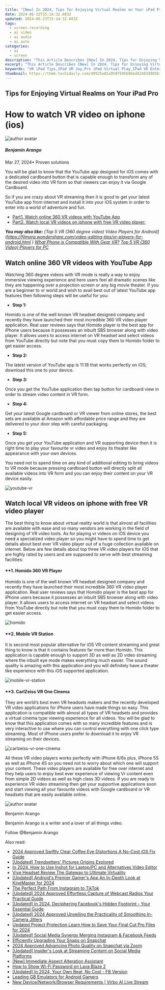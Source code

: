 ```yaml
---
title: "[New] In 2024, Tips for Enjoying Virtual Realms on Your iPad Pro"
date: 2024-06-22T15:14:32.683Z
updated: 2024-06-23T15:14:32.683Z
tags: 
  - screen-recording
  - ai video
  - ai audio
  - ai auto
categories: 
  - ai
  - screen
description: "This Article Describes [New] In 2024, Tips for Enjoying Virtual Realms on Your iPad Pro"
excerpt: "This Article Describes [New] In 2024, Tips for Enjoying Virtual Realms on Your iPad Pro"
keywords: "VR iPad Tips,IPad VR Joy,Pro iPad Virtual Play,IPad VR Entertainment,Virtual Realms for iPad,Enjoying VR on iPad,Pro iPad Gaming Guide"
thumbnail: https://thmb.techidaily.com/d9925e82a959f50569bbd42483d903b11385c17bd02f16f205258c110d37af55.jpg
---
```


## Tips for Enjoying Virtual Realms on Your iPad Pro

# How to watch VR video on iphone (ios)

![author avatar](https://images.wondershare.com/filmora/article-images/benjamin-arango-author.jpg)

##### Benjamin Arango

 Mar 27, 2024• Proven solutions

 You will be glad to know that the YouTube app designed for iOS comes with a dedicated cardboard button that is capable enough to transform any of the desired video into VR form so that viewers can enjoy it via Google Cardboard.

 So if you are crazy about VR streaming then it is good to get your latest YouTube app from internet and install it into your iOS system in order to enter into a world of adventure and fun.

* [Part1\. Watch online 360 VR videos with YouTube App](#part1)
* [Part2\. Watch local VR videos on iphone with free VR video player:](#part2)
  
 **_You may also like:_**
_[Top 5 VR (360 degree video) Video Players for Android](<https://filmora.wondershare.com/video-editing-tips/vr-players-for-android.html>_
 _)_
_[What Phone is Compatible With Gear VR?](https://tools.techidaily.com/wondershare/filmora/download/)_
_[Top 5 VR (360 Video) Players for PC](https://filmora.wondershare.com/video-editing-tips/vr-players-for-pc.html)_

## Watch online 360 VR videos with YouTube App

 Watching 360 degree videos with VR mode is really a way to enjoy immersive viewing experience and here users feel all dramatic scenes like they are happening over a projection screen or any big movie theater. If you are a beginner to vr world and wish to avail best out of latest YouTube app features then following steps will be useful for you:

* **Step 1:**

 Homido is one of the well known VR headset designed company and recently they have launched their most incredible 360 VR video player application. Real user reviews says that Homido player is the best app for iPhone users because it possesses an inbuilt SBS browser along with video player. It allows users to access internet on VR headset and select videos from YouTube directly but note that you must copy them to Homido folder to get easier access.

* **Step 2:**

 The latest version of YouTube app is 11.18 that works perfectly on iOS; download this one to your device.

* **Step 3:**

 Once you get the YouTube application then tap button for cardboard view in order to stream video content in VR form.

* **Step 4:**

 Get your latest Google cardboard or VR viewer from online stores, the best sets are available at Amazon with affordable price range and they are delivered to your door step with careful packaging.

* **Step 5:**

 Once you get your YouTube application and VR supporting device then it is right time to play your favourite vr video and enjoy its theater like appearance with your own devices.

 You need not to spend time on any kind of additional editing to bring videos to VR mode because pressing cardboard button will directly split all available videos into VR form and you can enjoy their content on your VR device easily.

![youtube-vr](https://images.wondershare.com/filmora/resource/youtube-vr.jpg)

## Watch local VR videos on iphone with free VR video player

 The best thing to know about virtual reality world is that almost all facilities are available with ease and so many vendors are working in the field of designing of VR video tools. As for playing vr videos on iOS device you need a specialized video player so you might have to spend time to get details about best ever VR video player out of a huge collection available on internet. Below are few details about top three VR video players for iOS that are highly rated by users and are supposed to serve with best streaming facilities:

#### **1\. Homido 360 VR Player

 Homido is one of the well known VR headset designed company and recently they have launched their most incredible 360 VR video player application. Real user reviews says that Homido player is the best app for iPhone users because it possesses an inbuilt SBS browser along with video player. It allows users to access internet on VR headset and select videos from YouTube directly but note that you must copy them to Homido folder to get easier access.

![homido](https://images.wondershare.com/filmora/resource/homido.jpg)

#### **2\. Mobile VR Station

 It is second most popular alternative for iOS VR content streaming and great thing to know is that it contains features far more than Homido. This application is capable enough to support 3D as well as 2D video streaming where the inbuilt eye mode makes everything much easier. The sound quality is amazing with this application and you will definitely have a theater like experience with this iOS supported application.

![mobile-vr-station](https://images.wondershare.com/filmora/resource/mobile-vr-station.jpg)

#### **3\. CarlZeiss VR One Cinema

 They are world’s best even VR headsets makers and the recently developed VR video applications for iPhone users have made things so easy. This application is compatible with almost all types of VR headsets and provides a virtual cinema type viewing experience for all videos. You will be glad to know that this application comes with so many incredible features and is very interactive to use where you can control everything with one click type streaming. Most of iPhone users prefer to download it to enjoy VR streaming on their devices.

![carlzeiss-vr-one-cinema](https://images.wondershare.com/filmora/resource/carlzeiss-vr-one-cinema.jpg)

 All these VR video players works perfectly with iPhone 6/6s plus, iPhone 5S as well as iPhone 4S so you need not to worry about which one will support your content. These video players are available for free over internet and they help users to enjoy best ever experience of viewing Vr content even from simple 2D videos as well as high class 3D videos. If you are ready to experience VR video streaming then get your supportive applications soon and start viewing all your favourite videos with Google cardboard or VR headsets that are easily available online.

![author avatar](https://images.wondershare.com/filmora/article-images/benjamin-arango-author.jpg)

Benjamin Arango

Benjamin Arango is a writer and a lover of all things video.

Follow @Benjamin Arango


<ins class="adsbygoogle"
     style="display:block"
     data-ad-format="autorelaxed"
     data-ad-client="ca-pub-7571918770474297"
     data-ad-slot="1223367746"></ins>



<ins class="adsbygoogle"
     style="display:block"
     data-ad-client="ca-pub-7571918770474297"
     data-ad-slot="8358498916"
     data-ad-format="auto"
     data-full-width-responsive="true"></ins>


<span class="atpl-alsoreadstyle">Also read:</span>
<div><ul>
<li><a href="https://fox-glue.techidaily.com/2024-approved-swiftly-clear-coffee-eye-distortions-a-no-cost-ios-fix-guide/"><u>2024 Approved  Swiftly Clear Coffee Eye Distortions  A No-Cost iOS Fix Guide</u></a></li>
<li><a href="https://fox-glue.techidaily.com/updated-trendsetters-pictures-origins-explored/"><u>[Updated] Trendsetters' Pictures  Origins Explored</u></a></li>
<li><a href="https://fox-glue.techidaily.com/in-2024-how-to-use-inshot-for-laptoppc-and-alternatives-video-editor/"><u>In 2024, How to Use Inshot for Laptop/PC and Alternatives Video Editor</u></a></li>
<li><a href="https://fox-glue.techidaily.com/vive-headset-review-the-gateway-to-ultimate-virtuality/"><u>Vive Headset Review  The Gateway to Ultimate Virtuality</u></a></li>
<li><a href="https://fox-glue.techidaily.com/updated-androids-premier-gamers-app-an-in-depth-look-at-kinemaster-for-2024/"><u>[Updated] Android's Premier Gamer's App  An In-Depth Look at KineMaster for 2024</u></a></li>
<li><a href="https://fox-glue.techidaily.com/the-perfect-path-from-instagram-to-tiktok/"><u>The Perfect Path  From Instagram to TikTok</u></a></li>
<li><a href="https://fox-glue.techidaily.com/updated-2024-approved-effortless-capture-of-webcast-radios-your-practical-guide/"><u>[Updated] 2024 Approved  Effortless Capture of Webcast Radios  Your Practical Guide</u></a></li>
<li><a href="https://fox-glue.techidaily.com/updated-in-2024-deciphering-facebooks-hidden-footprint-your-essential-guide/"><u>[Updated] In 2024, Deciphering Facebook's Hidden Footprint - Your Essential Guide</u></a></li>
<li><a href="https://fox-glue.techidaily.com/updated-2024-approved-unveiling-the-practicality-of-smoothing-in-camera-jitters/"><u>[Updated] 2024 Approved  Unveiling the Practicality of Smoothing In-Camera Jitters</u></a></li>
<li><a href="https://smart-video-editing.techidaily.com/updated-project-protection-learn-how-to-save-your-final-cut-pro-files-for-2024/"><u>Updated Project Protection Learn How to Save Your Final Cut Pro Files for 2024</u></a></li>
<li><a href="https://instagram-videos.techidaily.com/updated-social-media-synergy-merging-instagram-and-facebook-feeds/"><u>[Updated] Social Media Synergy  Merging Instagram & Facebook Feeds</u></a></li>
<li><a href="https://tiktok-video-recordings.techidaily.com/efficiently-upgrading-your-snaps-on-snapchat/"><u>Efficiently Upgrading Your Snaps on Snapchat</u></a></li>
<li><a href="https://extra-hints.techidaily.com/2024-approved-advancing-photo-quality-on-snapchat-via-zoom/"><u>2024 Approved  Advancing Photo Quality on Snapchat via Zoom</u></a></li>
<li><a href="https://facebook-clips.techidaily.com/updated-insiders-look-at-streaming-content-on-social-media-platforms/"><u>[Updated] Insider's Look at Streaming Content on Social Media Platforms</u></a></li>
<li><a href="https://some-knowledge.techidaily.com/new-immediate-aspect-alteration-assistant/"><u>[New] Immediate Aspect Alteration Assistant</u></a></li>
<li><a href="https://android-unlock.techidaily.com/how-to-show-wi-fi-password-on-lava-blaze-2-by-drfone-android/"><u>How to Show Wi-Fi Password on Lava Blaze 2</u></a></li>
<li><a href="https://facebook-video-recording.techidaily.com/updated-in-2024-your-own-beat-no-cost-fb-version/"><u>[Updated] In 2024, Your Own Beat, No Cost - FB Version</u></a></li>
<li><a href="https://digital-screen-recording.techidaily.com/leading-gb-emulators-for-android-gamers/"><u>Leading GB Emulators for Android Gamers</u></a></li>
<li><a href="https://ai-voice-clone.techidaily.com/new-devicenetworkbrowser-requirements-virbo-ai-live-stream/"><u>New Device/Network/Browser Requirements | Virbo AI Live Stream</u></a></li>
</ul></div>
